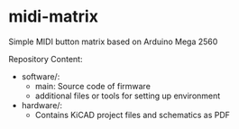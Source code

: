# midi-matrix
Simple MIDI button matrix based on Arduino Mega 2560

Repository Content:
- software/:
	- main: Source code of firmware
	- additional files or tools for setting up environment
- hardware/:
	- Contains KiCAD project files and schematics as PDF
